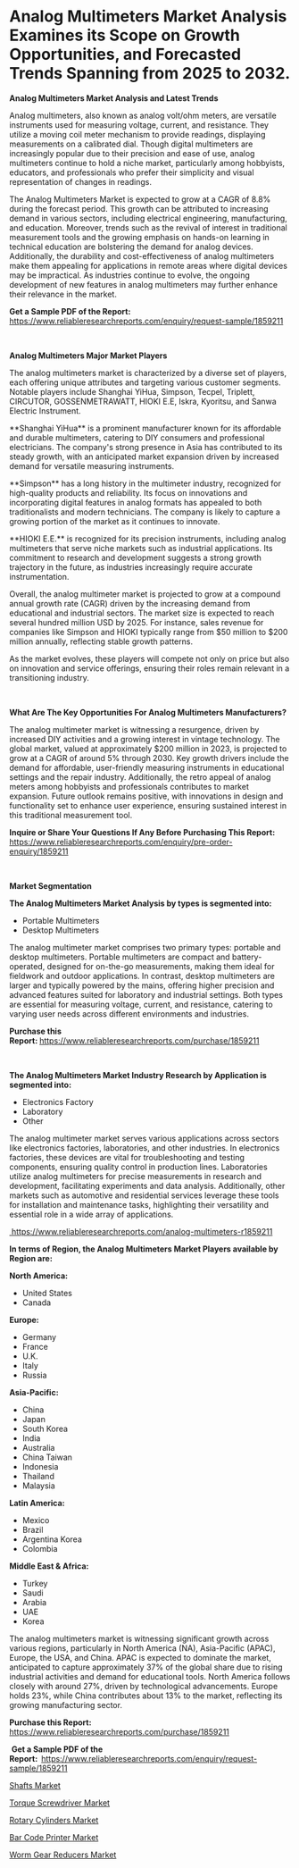 <p><h1>Analog Multimeters Market Analysis Examines its Scope on Growth Opportunities, and Forecasted Trends Spanning from 2025 to 2032.</h1></p><p><strong>Analog Multimeters Market Analysis and Latest Trends</strong></p>
<p><p>Analog multimeters, also known as analog volt/ohm meters, are versatile instruments used for measuring voltage, current, and resistance. They utilize a moving coil meter mechanism to provide readings, displaying measurements on a calibrated dial. Though digital multimeters are increasingly popular due to their precision and ease of use, analog multimeters continue to hold a niche market, particularly among hobbyists, educators, and professionals who prefer their simplicity and visual representation of changes in readings.</p><p>The Analog Multimeters Market is expected to grow at a CAGR of 8.8% during the forecast period. This growth can be attributed to increasing demand in various sectors, including electrical engineering, manufacturing, and education. Moreover, trends such as the revival of interest in traditional measurement tools and the growing emphasis on hands-on learning in technical education are bolstering the demand for analog devices. Additionally, the durability and cost-effectiveness of analog multimeters make them appealing for applications in remote areas where digital devices may be impractical. As industries continue to evolve, the ongoing development of new features in analog multimeters may further enhance their relevance in the market.</p></p>
<p><strong>Get a Sample PDF of the Report:&nbsp;</strong> <a href="https://www.reliableresearchreports.com/enquiry/request-sample/1859211?utm_campaign=102&utm_medium=2&utm_source=Github&utm_content=ia&utm_term=08042025&utm_id=analog-multimeters">https://www.reliableresearchreports.com/enquiry/request-sample/1859211</a></p>
<p>&nbsp;</p>
<p><strong>Analog Multimeters Major Market Players</strong></p>
<p><p>The analog multimeters market is characterized by a diverse set of players, each offering unique attributes and targeting various customer segments. Notable players include Shanghai YiHua, Simpson, Tecpel, Triplett, CIRCUTOR, GOSSENMETRAWATT, HIOKI E.E, Iskra, Kyoritsu, and Sanwa Electric Instrument.</p><p>**Shanghai YiHua** is a prominent manufacturer known for its affordable and durable multimeters, catering to DIY consumers and professional electricians. The company's strong presence in Asia has contributed to its steady growth, with an anticipated market expansion driven by increased demand for versatile measuring instruments.</p><p>**Simpson** has a long history in the multimeter industry, recognized for high-quality products and reliability. Its focus on innovations and incorporating digital features in analog formats has appealed to both traditionalists and modern technicians. The company is likely to capture a growing portion of the market as it continues to innovate.</p><p>**HIOKI E.E.** is recognized for its precision instruments, including analog multimeters that serve niche markets such as industrial applications. Its commitment to research and development suggests a strong growth trajectory in the future, as industries increasingly require accurate instrumentation.</p><p>Overall, the analog multimeter market is projected to grow at a compound annual growth rate (CAGR) driven by the increasing demand from educational and industrial sectors. The market size is expected to reach several hundred million USD by 2025. For instance, sales revenue for companies like Simpson and HIOKI typically range from $50 million to $200 million annually, reflecting stable growth patterns.</p><p>As the market evolves, these players will compete not only on price but also on innovation and service offerings, ensuring their roles remain relevant in a transitioning industry.</p></p>
<p>&nbsp;</p>
<p><strong>What Are The Key Opportunities For Analog Multimeters Manufacturers?</strong></p>
<p><p>The analog multimeter market is witnessing a resurgence, driven by increased DIY activities and a growing interest in vintage technology. The global market, valued at approximately $200 million in 2023, is projected to grow at a CAGR of around 5% through 2030. Key growth drivers include the demand for affordable, user-friendly measuring instruments in educational settings and the repair industry. Additionally, the retro appeal of analog meters among hobbyists and professionals contributes to market expansion. Future outlook remains positive, with innovations in design and functionality set to enhance user experience, ensuring sustained interest in this traditional measurement tool.</p></p>
<p><strong>Inquire or Share Your Questions If Any Before Purchasing This Report:</strong> <a href="https://www.reliableresearchreports.com/enquiry/pre-order-enquiry/1859211?utm_campaign=102&utm_medium=2&utm_source=Github&utm_content=ia&utm_term=08042025&utm_id=analog-multimeters">https://www.reliableresearchreports.com/enquiry/pre-order-enquiry/1859211</a></p>
<p>&nbsp;</p>
<p><strong>Market Segmentation</strong></p>
<p><strong>The Analog Multimeters Market Analysis by types is segmented into:</strong></p>
<p><ul><li>Portable Multimeters</li><li>Desktop Multimeters</li></ul></p>
<p><p>The analog multimeter market comprises two primary types: portable and desktop multimeters. Portable multimeters are compact and battery-operated, designed for on-the-go measurements, making them ideal for fieldwork and outdoor applications. In contrast, desktop multimeters are larger and typically powered by the mains, offering higher precision and advanced features suited for laboratory and industrial settings. Both types are essential for measuring voltage, current, and resistance, catering to varying user needs across different environments and industries.</p></p>
<p><strong>Purchase this Report:&nbsp;</strong><a href="https://www.reliableresearchreports.com/purchase/1859211?utm_campaign=102&utm_medium=2&utm_source=Github&utm_content=ia&utm_term=08042025&utm_id=analog-multimeters">https://www.reliableresearchreports.com/purchase/1859211</a></p>
<p>&nbsp;</p>
<p><strong>The Analog Multimeters Market Industry Research by Application is segmented into:</strong></p>
<p><ul><li>Electronics Factory</li><li>Laboratory</li><li>Other</li></ul></p>
<p><p>The analog multimeter market serves various applications across sectors like electronics factories, laboratories, and other industries. In electronics factories, these devices are vital for troubleshooting and testing components, ensuring quality control in production lines. Laboratories utilize analog multimeters for precise measurements in research and development, facilitating experiments and data analysis. Additionally, other markets such as automotive and residential services leverage these tools for installation and maintenance tasks, highlighting their versatility and essential role in a wide array of applications.</p></p>
<p><a href="https://www.reliableresearchreports.com/analog-multimeters-r1859211?utm_campaign=102&utm_medium=2&utm_source=Github&utm_content=ia&utm_term=08042025&utm_id=analog-multimeters">&nbsp;https://www.reliableresearchreports.com/analog-multimeters-r1859211</a></p>
<p><strong>In terms of Region, the Analog Multimeters Market Players available by Region are:</strong></p>
<p>
    <p> <strong> North America: </strong>
        <ul>
            <li>United States</li>
            <li>Canada</li>
        </ul>
        </p> 
    <p> <strong> Europe: </strong>
        <ul>
            <li>Germany</li>
            <li>France</li>
            <li>U.K.</li>
            <li>Italy</li>
            <li>Russia</li>
        </ul>
        </p> 
    <p> <strong> Asia-Pacific: </strong>
        <ul>
            <li>China</li>
            <li>Japan</li>
            <li>South Korea</li>
            <li>India</li>
            <li>Australia</li>
            <li>China Taiwan</li>
            <li>Indonesia</li>
            <li>Thailand</li>
            <li>Malaysia</li>
        </ul>
        </p> 
    <p> <strong> Latin America: </strong>
        <ul>
            <li>Mexico</li>
            <li>Brazil</li>
            <li>Argentina Korea</li>
            <li>Colombia</li>
        </ul>
        </p> 
    <p> <strong> Middle East & Africa: </strong>
        <ul>
            <li>Turkey</li>
            <li>Saudi</li>
            <li>Arabia</li>
            <li>UAE</li>
            <li>Korea</li>
        </ul>
    </p>
    </p>
<p><p>The analog multimeters market is witnessing significant growth across various regions, particularly in North America (NA), Asia-Pacific (APAC), Europe, the USA, and China. APAC is expected to dominate the market, anticipated to capture approximately 37% of the global share due to rising industrial activities and demand for educational tools. North America follows closely with around 27%, driven by technological advancements. Europe holds 23%, while China contributes about 13% to the market, reflecting its growing manufacturing sector.</p></p>
<p><strong>Purchase this Report: </strong><a href="https://www.reliableresearchreports.com/purchase/1859211?utm_campaign=102&utm_medium=2&utm_source=Github&utm_content=ia&utm_term=08042025&utm_id=analog-multimeters">https://www.reliableresearchreports.com/purchase/1859211</a></p>
<p>&nbsp;<strong>Get a Sample PDF of the Report:&nbsp;&nbsp;</strong><a href="https://www.reliableresearchreports.com/enquiry/request-sample/1859211?utm_campaign=102&utm_medium=2&utm_source=Github&utm_content=ia&utm_term=08042025&utm_id=analog-multimeters">https://www.reliableresearchreports.com/enquiry/request-sample/1859211</a></p>
<p><strong></strong></p>
<p><p><a href="https://github.com/giardafshaxb/Market-Research-Report-List-1/blob/main/shafts-market.md?utm_campaign=102&utm_medium=2&utm_source=Github&utm_content=ia&utm_term=08042025&utm_id=analog-multimeters">Shafts Market</a></p><p><a href="https://github.com/naulasulakr0/Market-Research-Report-List-1/blob/main/torque-screwdriver-market.md?utm_campaign=102&utm_medium=2&utm_source=Github&utm_content=ia&utm_term=08042025&utm_id=analog-multimeters">Torque Screwdriver Market</a></p><p><a href="https://github.com/ludongfomban/Market-Research-Report-List-1/blob/main/rotary-cylinders-market.md?utm_campaign=102&utm_medium=2&utm_source=Github&utm_content=ia&utm_term=08042025&utm_id=analog-multimeters">Rotary Cylinders Market</a></p><p><a href="https://github.com/lalkobrinarb/Market-Research-Report-List-1/blob/main/bar-code-printer-market.md?utm_campaign=102&utm_medium=2&utm_source=Github&utm_content=ia&utm_term=08042025&utm_id=analog-multimeters">Bar Code Printer Market</a></p><p><a href="https://github.com/kimanyuzuga/Market-Research-Report-List-1/blob/main/worm-gear-reducers-market.md?utm_campaign=102&utm_medium=2&utm_source=Github&utm_content=ia&utm_term=08042025&utm_id=analog-multimeters">Worm Gear Reducers Market</a></p></p>